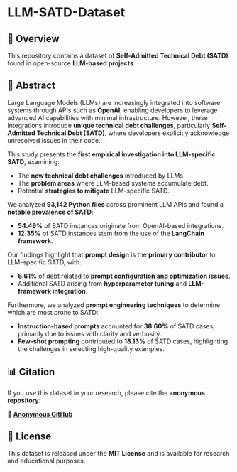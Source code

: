 # LLM-SATD-Dataset

## 📖 Overview
This repository contains a dataset of **Self-Admitted Technical Debt (SATD)** found in open-source **LLM-based projects**. 
## 📖 Abstract
Large Language Models (LLMs) are increasingly integrated into software systems through APIs such as **OpenAI**, enabling developers to leverage advanced AI capabilities with minimal infrastructure. However, these integrations introduce **unique technical debt challenges**, particularly **Self-Admitted Technical Debt (SATD)**, where developers explicitly acknowledge unresolved issues in their code.  

This study presents the **first empirical investigation into LLM-specific SATD**, examining:
- The **new technical debt challenges** introduced by LLMs.
- The **problem areas** where LLM-based systems accumulate debt.
- Potential **strategies to mitigate** LLM-specific SATD.  

We analyzed **93,142 Python files** across prominent LLM APIs and found a **notable prevalence of SATD**:
- **54.49%** of SATD instances originate from OpenAI-based integrations.
- **12.35%** of SATD instances stem from the use of the **LangChain framework**.  

Our findings highlight that **prompt design** is the **primary contributor** to LLM-specific SATD, with:
- **6.61%** of debt related to **prompt configuration and optimization issues**.
- Additional SATD arising from **hyperparameter tuning** and **LLM-framework integration**.  

Furthermore, we analyzed **prompt engineering techniques** to determine which are most prone to SATD:
- **Instruction-based prompts** accounted for **38.60%** of SATD cases, primarily due to issues with clarity and verbosity.
- **Few-shot prompting** contributed to **18.13%** of SATD cases, highlighting the challenges in selecting high-quality examples.  


## 📊 Citation
If you use this dataset in your research, please cite the **anonymous repository**:

🔗 **[Anonymous GitHub](https://anonymous.4open.science/r/LLM-SATD-Dataset/)**

## 📜 License
This dataset is released under the **MIT License** and is available for research and educational purposes.


